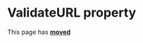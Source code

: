 # ValidateURL property #

This page has [**moved**](https://lib-docs.delphidabbler.com/HotLabel/2/API/TPJHotLabel-ValidateURL)
